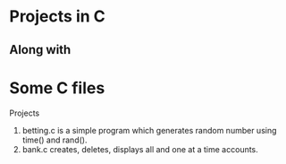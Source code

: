 # Projects in C 
## Along with
# Some C files


Projects

1) betting.c is a simple program which generates random number using time() and rand().
2) bank.c creates, deletes, displays all and one at a time accounts.

